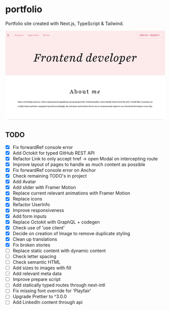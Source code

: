 # portfolio

Portfolio site created with Next.js, TypeScript & Tailwind.

![Screenshot of project](https://raw.githubusercontent.com/slvstr-dev/portfolio/master/screenshot.png)

## TODO

- [x] Fix forwardRef console error
- [x] Add Octokit for typed GitHub REST API
- [x] Refactor Link to only accept href -> open Modal on intercepting route
- [x] Improve layout of pages to handle as much content as possible
- [x] Fix forwardRef console error on Anchor
- [x] Check remaining TODO's in project
- [x] Add Avatar
- [x] Add slider with Framer Motion
- [x] Replace current relevant animations with Framer Motion
- [x] Replace icons
- [x] Refactor UserInfo
- [x] Improve responsiveness
- [x] Add form inputs
- [x] Replace Octokit with GraphQL + codegen
- [x] Check use of 'use client'
- [x] Decide on creation of Image to remove duplicate styling
- [x] Clean up translations
- [x] Fix broken stories
- [ ] Replace static content with dynamic content
- [ ] Check letter spacing
- [ ] Check semantic HTML
- [ ] Add sizes to images with fill
- [ ] Add relevant meta data
- [ ] Improve prepare script
- [ ] Add statically typed routes through next-intl
- [ ] Fix missing font override for 'Playfair'
- [ ] Upgrade Prettier to ^3.0.0
- [ ] Add LinkedIn content through api
